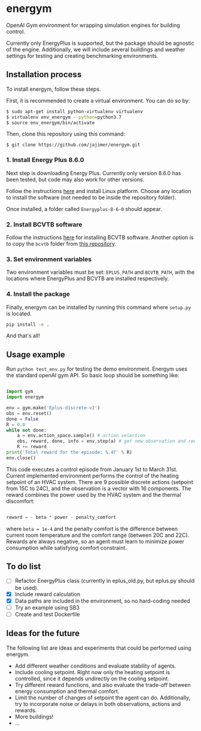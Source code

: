 # energym

OpenAI Gym environment for wrapping simulation engines for building control.

Currently only EnergyPlus is supported, but the package should be agnostic of the engine. Additionally, we will include several buildings and weather settings for testing and creating benchmarking environments.

## Installation process

To install energym, follow these steps.

First, it is recommended to create a virtual environment. You can do so by:

```sh
$ sudo apt-get install python-virtualenv virtualenv
$ virtualenv env_energym --python=python3.7
$ source env_energym/bin/activate
```

Then, clone this repository using this command:
```
$ git clone https://github.com/jajimer/energym.git
```

### 1. Install Energy Plus 8.6.0

Next step is downloading Energy Plus. Currently only version 8.6.0 has been tested,
but code may also work for other versions.

Follow the instructions [here](https://energyplus.net/downloads) and install Linux platform.
Choose any location to install the software (not needed to be inside the repository folder).

Once installed, a folder called ``Energyplus-8-6-0`` should appear.

### 2. Install BCVTB software

Follow the instructions [here](https://simulationresearch.lbl.gov/bcvtb/Download) for installing BCVTB software.
Another option is to copy the ``bcvtb`` folder from [this repository](https://github.com/zhangzhizza/Gym-Eplus/tree/master/eplus_env/envs).

### 3. Set environment variables

Two environment variables must be set: ``EPLUS_PATH`` and ``BCVTB_PATH``, with the locations where EnergyPlus and BCVTB are installed respectively.

### 4. Install the package

Finally, energym can be installed by running this command where ``setup.py`` is located.

```sh
pip install -e .
```

And that's all!

## Usage example

Run ``python test_env.py`` for testing the demo environment. Energym uses the standard openAI gym API. So basic loop should be something like:

```python

import gym
import energym

env = gym.make('Eplus-discrete-v1')
obs = env.reset()
done = False
R = 0.0
while not done:
    a = env.action_space.sample() # action selection
    obs, reward, done, info = env.step(a) # get new observation and reward
    R += reward
print('Total reward for the episode: %.4f' % R)
env.close()
````

This code executes a control episode from January 1st to March 31st. Current implemented environment performs the control of the heating setpoint of an HVAC system. 
There are 9 possible discrete actions (setpoint from 15C to 24C), and the observation is a vector with 16 components. 
The reward combines the power used by the HVAC system and the thermal discomfort:

```python

reward = - beta * power - penalty_comfort
```

where ``beta = 1e-4`` and the penalty comfort is the difference between current room temperature and the comfort range (between 20C and 22C). Rewards are always negative, so an agent must learn to minimize power consumption while satisfying comfort constraint.

## To do list

  - [ ] Refactor EnergyPlus class (currently in eplus_old.py, but eplus.py should be used).
  - [x] Include reward calculation
  - [x] Data paths are included in the environment, so no hard-coding needed
  - [ ] Try an example using SB3
  - [ ] Create and test Dockerfile
  
## Ideas for the future

The following list are ideas and experiments that could be performed using energym.

  - Add different weather conditions and evaluate stability of agents.
  - Include cooling setpoint. Right now only the heating setpoint is controlled, since it depends undirectly on the cooling setpoint.
  - Try different reward functions, and also evaluate the trade-off between energy consumption and thermal comfort.
  - Limit the number of changes of setpoint the agent can do. Additionally, try to incorporate noise or delays in both observations, actions and rewards.
  - More buildings!
  - ...
